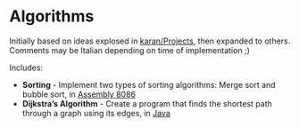 # Algorithms

Initially based on ideas explosed in [karan/Projects](https://github.com/karan/Projects), then expanded to others.
Comments may be Italian depending on time of implementation ;)

Includes:
- **Sorting** - Implement two types of sorting algorithms: Merge sort and bubble sort, in [Assembly 8086](./Assembly/Sorting)
- **Dijkstra’s Algorithm** - Create a program that finds the shortest path through a graph using its edges, in [Java](./Java/Dijkstra.java)

